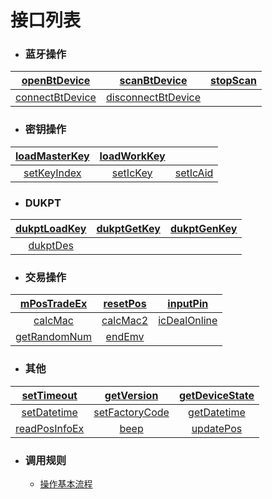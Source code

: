 # 接口列表

- ### 蓝牙操作

| [openBtDevice](cn/openBtDevice.md) | [scanBtDevice](cn/scanBtDevice.md) | [stopScan](cn/stopScan.md) |
| :--------: | :--------: | :--------: |
| [connectBtDevice](cn/connectBtDevice.md) | [disconnectBtDevice](cn/disconnectBtDevice.md) | |

- ### **密钥操作**
| [loadMasterKey](cn/loadMasterKey.md) | [loadWorkKey](cn/loadWorkKey.md) | |
| :-----: | :-----: | :-----: |
| [setKeyIndex](cn/setKeyIndex.md) | [setIcKey](cn/setIcKey.md) | [setIcAid](cn/setIcAid.md) |

- ### **DUKPT**
| [dukptLoadKey](cn/dukptLoadKey.md) | [dukptGetKey](cn/dukptGetKey.md) | [dukptGenKey](cn/dukptGenKey.md) |
| :-----: | :-----: | :-----: |
| [dukptDes](cn/dukptDes.md) | ||

- ### **交易操作**
| [mPosTradeEx](cn/mPosTradeEx.md) | [resetPos](cn/resetPos.md) | [inputPin](cn/inputPin.md) |
| :-----: | :-----: |:-----: |
| [calcMac](cn/calcMac.md) | [calcMac2](cn/calcMac2.md) | [icDealOnline](cn/icDealOnline.md) |
| [getRandomNum](cn/getRandomNum.md) | [endEmv](cn/endEmv.md) | |

- ### **其他**
| [setTimeout](cn/setTimeout.md) | [getVersion](cn/getVersion.md) | [getDeviceState](cn/getDeviceState.md) |
| :-----: | :-----: | :-----: |
| [setDatetime](cn/setDatetime.md) | [setFactoryCode](cn/setFactoryCode.md) | [getDatetime](cn/getDatetime.md) |
| [readPosInfoEx](cn/readPosInfoEx.md) | [beep](cn/beep.md) | [updatePos](cn/updatePos.md) |

- ### **调用规则**
    -   [操作基本流程](cn/index.md)
